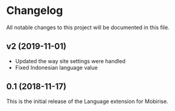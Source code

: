 # Changelog

All notable changes to this project will be documented in this file.

## v2 (2019-11-01)

- Updated the way site settings were handled
- Fixed Indonesian language value

## 0.1 (2018-11-17)

This is the initial release of the Language extension for Mobirise.